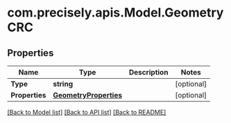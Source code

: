 
# com.precisely.apis.Model.GeometryCRC

## Properties

Name | Type | Description | Notes
------------ | ------------- | ------------- | -------------
**Type** | **string** |  | [optional] 
**Properties** | [**GeometryProperties**](GeometryProperties.md) |  | [optional] 

[[Back to Model list]](../README.md#documentation-for-models)
[[Back to API list]](../README.md#documentation-for-api-endpoints)
[[Back to README]](../README.md)

